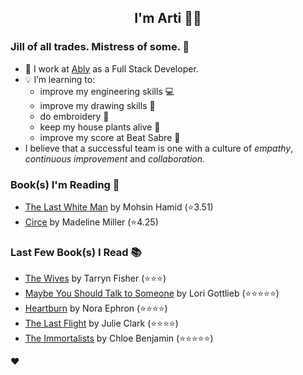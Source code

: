 <div align="center">
  
  ## I'm Arti 👋🏽
  
</div>
  
### Jill of all trades. Mistress of some. 👑

- 🔭 I work at [Ably](https://ably.com) as a Full Stack Developer.
- 💡 I’m learning to:
  - improve my engineering skills 💻
  - improve my drawing skills 🎨
  - do embroidery 🧵
  - keep my house plants alive 🌱
  - improve my score at Beat Sabre 🔼
- I believe that a successful team is one with a culture of _empathy_, _continuous improvement_ and _collaboration._


### Book(s) I'm Reading 📖
<!-- GOODREADS-LIST:START -->
- [The Last White Man](https://www.goodreads.com/review/show/5238490079?utm_medium=api&utm_source=rss) by Mohsin Hamid (⭐️3.51)
- [Circe](https://www.goodreads.com/review/show/2765282036?utm_medium=api&utm_source=rss) by Madeline Miller (⭐️4.25)
<!-- GOODREADS-LIST:END -->

### Last Few Book(s) I Read 📚
<!-- GOODREADS-READ-LIST:START -->
- [The Wives](https://www.goodreads.com/review/show/5184608152?utm_medium=api&utm_source=rss) by Tarryn Fisher (⭐⭐⭐)
- [Maybe You Should Talk to Someone](https://www.goodreads.com/review/show/5166371601?utm_medium=api&utm_source=rss) by Lori Gottlieb (⭐⭐⭐⭐⭐)
- [Heartburn](https://www.goodreads.com/review/show/5018506542?utm_medium=api&utm_source=rss) by Nora Ephron (⭐⭐⭐⭐)
- [The Last Flight](https://www.goodreads.com/review/show/5056284231?utm_medium=api&utm_source=rss) by Julie   Clark (⭐⭐⭐⭐)
- [The Immortalists](https://www.goodreads.com/review/show/3090056169?utm_medium=api&utm_source=rss) by Chloe  Benjamin (⭐⭐⭐⭐⭐)
<!-- GOODREADS-READ-LIST:END -->
❤️
